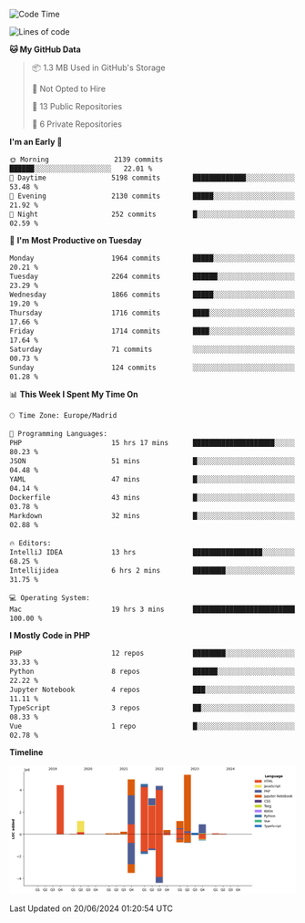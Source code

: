 <!--START_SECTION:waka-->
![Code Time](http://img.shields.io/badge/Code%20Time-213%20hrs%202%20mins-blue)

![Lines of code](https://img.shields.io/badge/From%20Hello%20World%20I%27ve%20Written-31.1%20million%20lines%20of%20code-blue)

**🐱 My GitHub Data** 

> 📦 1.3 MB Used in GitHub's Storage 
 > 
> 🚫 Not Opted to Hire
 > 
> 📜 13 Public Repositories 
 > 
> 🔑 6 Private Repositories 
 > 
**I'm an Early 🐤** 

```text
🌞 Morning                2139 commits        ██████░░░░░░░░░░░░░░░░░░░   22.01 % 
🌆 Daytime                5198 commits        █████████████░░░░░░░░░░░░   53.48 % 
🌃 Evening                2130 commits        █████░░░░░░░░░░░░░░░░░░░░   21.92 % 
🌙 Night                  252 commits         █░░░░░░░░░░░░░░░░░░░░░░░░   02.59 % 
```
📅 **I'm Most Productive on Tuesday** 

```text
Monday                   1964 commits        █████░░░░░░░░░░░░░░░░░░░░   20.21 % 
Tuesday                  2264 commits        ██████░░░░░░░░░░░░░░░░░░░   23.29 % 
Wednesday                1866 commits        █████░░░░░░░░░░░░░░░░░░░░   19.20 % 
Thursday                 1716 commits        ████░░░░░░░░░░░░░░░░░░░░░   17.66 % 
Friday                   1714 commits        ████░░░░░░░░░░░░░░░░░░░░░   17.64 % 
Saturday                 71 commits          ░░░░░░░░░░░░░░░░░░░░░░░░░   00.73 % 
Sunday                   124 commits         ░░░░░░░░░░░░░░░░░░░░░░░░░   01.28 % 
```


📊 **This Week I Spent My Time On** 

```text
🕑︎ Time Zone: Europe/Madrid

💬 Programming Languages: 
PHP                      15 hrs 17 mins      ████████████████████░░░░░   80.23 % 
JSON                     51 mins             █░░░░░░░░░░░░░░░░░░░░░░░░   04.48 % 
YAML                     47 mins             █░░░░░░░░░░░░░░░░░░░░░░░░   04.14 % 
Dockerfile               43 mins             █░░░░░░░░░░░░░░░░░░░░░░░░   03.78 % 
Markdown                 32 mins             █░░░░░░░░░░░░░░░░░░░░░░░░   02.88 % 

🔥 Editors: 
IntelliJ IDEA            13 hrs              █████████████████░░░░░░░░   68.25 % 
Intellijidea             6 hrs 2 mins        ████████░░░░░░░░░░░░░░░░░   31.75 % 

💻 Operating System: 
Mac                      19 hrs 3 mins       █████████████████████████   100.00 % 
```

**I Mostly Code in PHP** 

```text
PHP                      12 repos            ████████░░░░░░░░░░░░░░░░░   33.33 % 
Python                   8 repos             ██████░░░░░░░░░░░░░░░░░░░   22.22 % 
Jupyter Notebook         4 repos             ███░░░░░░░░░░░░░░░░░░░░░░   11.11 % 
TypeScript               3 repos             ██░░░░░░░░░░░░░░░░░░░░░░░   08.33 % 
Vue                      1 repo              █░░░░░░░░░░░░░░░░░░░░░░░░   02.78 % 
```



**Timeline**

![Lines of Code chart](https://raw.githubusercontent.com/danisoronellas/danisoronellas/main/assets/bar_graph.png)


 Last Updated on 20/06/2024 01:20:54 UTC
<!--END_SECTION:waka-->
